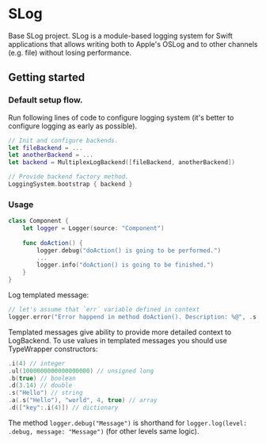 # SLog

Base SLog project.
SLog is a module-based logging system for Swift applications that allows writing both to Apple's OSLog and to other 
channels (e.g. file) without losing performance.

## Getting started

### Default setup flow.
Run following lines of code to configure logging system (it's better to configure logging as early as possible).
```swift
// Init and configure backends.
let fileBackend = ... 
let anotherBackend = ...
let backend = MultiplexLogBackend([fileBackend, anotherBackend])

// Provide backend factory method.
LoggingSystem.bootstrap { backend }
```

### Usage
```swift
class Component { 
    let logger = Logger(source: "Component")
    
    func doAction() { 
        logger.debug("doAction() is going to be performed.")
        ...
        logger.info("doAction() is going to be finished.")
    }
}
```

Log templated message:
```swift
// let's assume that `err` variable defined in context
logger.error("Error happend in method doAction(). Description: %@", .s(err.localizedDescription))
```

Templated messages give ability to provide more detailed context to LogBackend.
To use values in templated messages you should use TypeWrapper constructors:
```swift
.i(4) // integer
.ul(1000000000000000000) // unsigned long
.b(true) // boolean
.d(3.14) // double
.s("Hello") // string
.a(.s("Hello"), "world", 4, true) // array
.d(["key":.i(4)]) // dictionary
```

The method `logger.debug("Message")` is shorthand for `logger.log(level: .debug, message: "Message")` 
(for other levels same logic).
